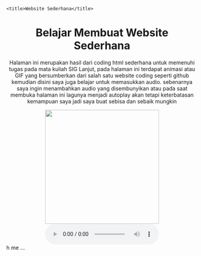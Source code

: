 <!DOCTYPE html>
<html>
<head>

	<title>Website Sederhana</title>

 
<center>
<html>
<head>
	<title>Page Title</title>
<body onload="startTime()">


<div id="txt"></div>

<script>
function startTime() {
  const today = new Date();
  let h = today.getHours();
  let m = today.getMinutes();
  let s = today.getSeconds();
  m = checkTime(m);
  s = checkTime(s);
  document.getElementById('txt').innerHTML =  h + ":" + m + ":" + s;
  setTimeout(startTime, 1000);
}

function checkTime(i) {
  if (i < 10) {i = "0" + i};  // add zero in front of numbers < 10
  return i;
}
</script>

</head>
</center>
</head>


<body>
    <Center> 
<h1>Belajar Membuat Website Sederhana</h1>

<p1>Halaman ini merupakan hasil dari coding html sederhana untuk memenuhi tugas pada mata kuliah SIG Lanjut, pada halaman ini terdapat animasi atau GIF yang bersumberkan dari salah satu website coding seperti github kemudian disini saya juga belajar untuk memasukkan audio. sebenarnya saya ingin menambahkan audio yang disembunyikan atau pada saat membuka halaman ini lagunya menjadi autoplay akan tetapi keterbatasan kemampuan saya jadi saya buat sebisa dan sebaik mungkin</p1>
</center>
<audio src="https://feeldreams.github.io/tobelove.mp3" id="linkmp3" class="sembunyi"></audio>

</body>
</html>


<head>
<style>
body {
  background-image: url("https://i.pinimg.com/736x/7c/53/02/7c5302ac73ae9110752df1fa40d39ebe.jpg");
background-repeat: no-repeat;
  background-position: top center; 
  background-image: url("https://i.pinimg.com/736x/7c/53/02/7c5302ac73ae9110752df1fa40d39ebe.jpg");
  min-height: 500px;
  background-attachment: fixed;
  background-position: center;
  background-repeat: no-repeat;
  background-size: cover;
}
</style>

<center>
<div id="ftAwal">
  <img src="https://feeldreams.github.io/pandaputih.gif" id="ftoAwal"  width="300" height="300" />
</div>
</center>
</div>
<center>
<audio controls autoplay>
  <source src="lagu.mp3.ogg" type="audio/ogg"> 
  <source src="lagu.mp3.mp3" type="audio/mpeg"> 
</audio>
</center>

</style>
</head>

</style>
</body>h me ...

<!---
Devadev123/Devadev123 is a ✨ special ✨ repository because its `README.md` (this file) appears on your GitHub profile.
You can click the Preview link to take a look at your changes.
--->
